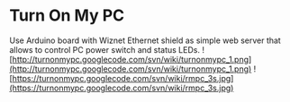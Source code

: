 # Turn On My PC #

Use Arduino board with Wiznet Ethernet shield as simple web server that allows to control PC power switch and status LEDs.
![http://turnonmypc.googlecode.com/svn/wiki/turnonmypc_1.png](http://turnonmypc.googlecode.com/svn/wiki/turnonmypc_1.png)
![https://turnonmypc.googlecode.com/svn/wiki/rmpc_3s.jpg](https://turnonmypc.googlecode.com/svn/wiki/rmpc_3s.jpg)